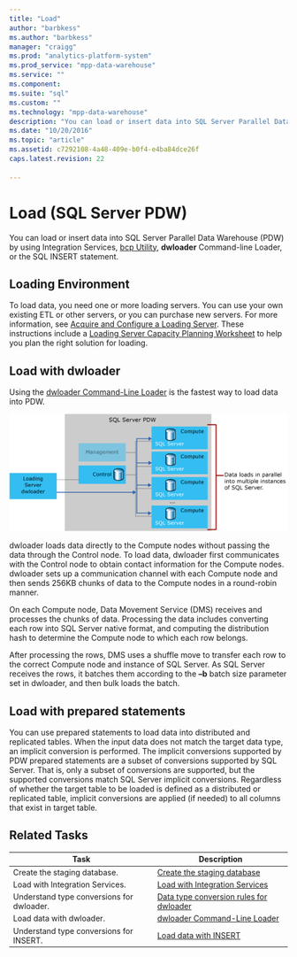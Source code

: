 ```yaml
---
title: "Load"
author: "barbkess" 
ms.author: "barbkess"
manager: "craigg"	  
ms.prod: "analytics-platform-system"
ms.prod_service: "mpp-data-warehouse"
ms.service: ""
ms.component:
ms.suite: "sql"
ms.custom: ""
ms.technology: "mpp-data-warehouse"
description: "You can load or insert data into SQL Server Parallel Data Warehouse (PDW) by using Integration Services, bcp Utility, dwloader, or the SQL INSERT statement."
ms.date: "10/20/2016"
ms.topic: "article"
ms.assetid: c7292108-4a48-409e-b0f4-e4ba84dce26f
caps.latest.revision: 22

---
```


# Load (SQL Server PDW)
You can load or insert data into SQL Server Parallel Data Warehouse (PDW) by using Integration Services, [bcp Utility](../tools/bcp-utility.md), **dwloader** Command-line Loader, or the SQL INSERT statement.  

## Loading Environment  
To load data, you need one or more loading servers. You can use your own existing ETL or other servers, or you can purchase new servers. For more information, see [Acquire and Configure a Loading Server](acquire-and-configure-loading-server.md). These instructions include a [Loading Server Capacity Planning Worksheet](loading-server-capacity-planning-worksheet.md) to help you plan the right solution for loading.  
  
## Load with dwloader  
Using the [dwloader Command-Line Loader](dwloader.md) is the fastest way to load data into PDW.  
  
![Loading process](media/loading-process.png "Loading process")  
  
dwloader loads data directly to the Compute nodes without passing the data through the Control node. To load data, dwloader first communicates with the Control node to obtain contact information for the Compute nodes. dwloader sets up a communication channel with each Compute node and then sends 256KB chunks of data to the Compute nodes in a round-robin manner.  
  
On each Compute node, Data Movement Service (DMS) receives and processes the chunks of data. Processing the data includes converting each row into SQL Server native format, and computing the distribution hash to determine the Compute node to which each row belongs.  
  
After processing the rows, DMS uses a shuffle move to transfer each row to the correct Compute node and instance of SQL Server. As SQL Server receives the rows, it batches them according to the **–b** batch size parameter set in dwloader, and then bulk loads the batch.  

## Load with prepared statements

You can use prepared statements to load data into distributed and replicated tables. When the input data does not match the target data type, an implicit conversion is performed. The implicit conversions supported by PDW prepared statements are a subset of conversions supported by SQL Server. That is, only a subset of conversions are supported, but the supported conversions match SQL Server implicit conversions. Regardless of whether the target table to be loaded is defined as a distributed or replicated table, implicit conversions are applied (if needed) to all columns that exist in target table. 

<!-- MISSING LINK
For more information, see [Prepared statements](prepared-statements.md).
-->
  
## Related Tasks  
  
|Task|Description|  
|--------|---------------|  
|Create the staging database.|[Create the staging database](staging-database.md)|  
|Load with Integration Services.|[Load with Integration Services](load-with-ssis.md)|  
|Understand type conversions for dwloader.|[Data type conversion rules for dwloader](dwloader-data-type-conversion-rules.md)|  
|Load data with dwloader.|[dwloader Command-Line Loader](dwloader.md)|  
|Understand type conversions for INSERT.|[Load data with INSERT](load-with-insert.md)|  
 
<!-- MISSING LINKS
## See Also  
[Grant permissions to load data](grant-permissions-to-load-data.md)  
[Common metadata query examles](metadata-query-examples.md)  
  
-->
